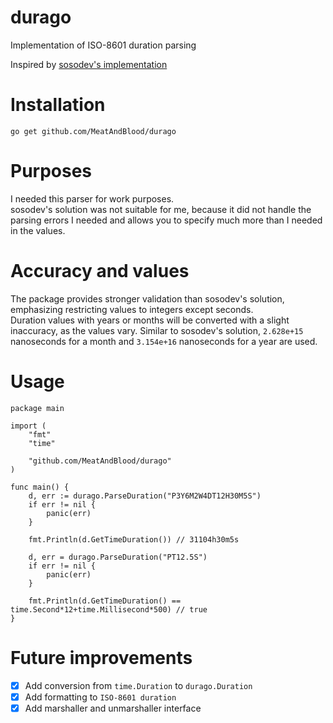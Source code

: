 # durago
Implementation of ISO-8601 duration parsing

Inspired by [sosodev's implementation](https://github.com/sosodev/duration)

# Installation
`go get github.com/MeatAndBlood/durago`

# Purposes
I needed this parser for work purposes.  
sosodev's solution was not suitable for me, because it did not handle the parsing errors I needed and allows you to specify much more than I needed in the values.

# Accuracy and values
The package provides stronger validation than sosodev's solution, emphasizing restricting values ​​to integers except seconds.  
Duration values ​​with years or months will be converted with a slight inaccuracy, as the values ​​vary.
Similar to sosodev's solution, `2.628e+15` nanoseconds for a month and `3.154e+16` nanoseconds for a year are used.

# Usage
```golang
package main

import (
	"fmt"
	"time"

	"github.com/MeatAndBlood/durago"
)

func main() {
	d, err := durago.ParseDuration("P3Y6M2W4DT12H30M5S")
	if err != nil {
		panic(err)
	}

	fmt.Println(d.GetTimeDuration()) // 31104h30m5s

	d, err = durago.ParseDuration("PT12.5S")
	if err != nil {
		panic(err)
	}

	fmt.Println(d.GetTimeDuration() == time.Second*12+time.Millisecond*500) // true
}
```

# Future improvements
- [x] Add conversion from `time.Duration` to `durago.Duration`
- [x] Add formatting to `ISO-8601 duration`
- [x] Add marshaller and unmarshaller interface